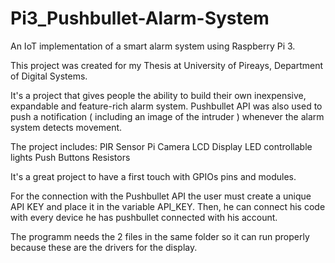 # Pi3_Pushbullet-Alarm-System
An IoT implementation of a smart alarm system using Raspberry Pi 3.

This project was created for my Thesis at University of Pireays, Department of Digital Systems.

It's a project that gives people the ability to build their own inexpensive, expandable and feature-rich alarm system.
Pushbullet API was also used to push a notification ( including an image of the intruder ) whenever the alarm system detects movement.

The project includes:
PIR Sensor
Pi Camera
LCD Display
LED controllable lights
Push Buttons
Resistors

It's a great project to have a first touch with GPIOs pins and modules.

For the connection with the Pushbullet API the user must create a unique API KEY and place it in the variable API_KEY. Then, he can connect his code with every device he has pushbullet connected with his account.

The programm needs the 2 files in the same folder so it can run properly because these are the drivers for the display.

